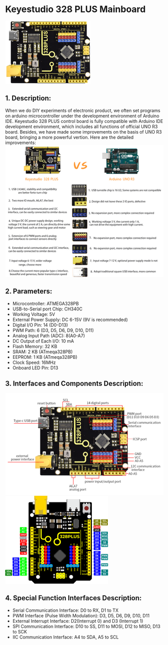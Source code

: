  # Keyestudio 328 PLUS Mainboard 
![Img](/media/img-20230213135818.png)

## 1. Description: 
When we do DIY experiments of electronic product, we often set programs on arduino microcontroller under the development environment of Arduino IDE. 
Keyestudio 328 PLUS control board is fully compatible with Arduino IDE development environment, which includes all functions of official UNO R3 board. 
Besides, we have made some improvements on the basis of UNO R3 board, bringing a more powerful vertion. 
Here are the detailed improvements:
![Img](/media/img-20230213135942.png)

## 2. Parameters:
- Microcontroller: ATMEGA328PB
- USB-to-Serial port Chip: CH340C
- Working Voltage: 5V
- External Power Supply: DC 6-15V (9V is recommended)
- Digital I/O Pin: 14 (D0-D13)
- PWM Path: 6 (D3, D5, D6, D9, D10, D11)
- Analog Input Path (ADC): 8(A0-A7)
- DC Output of Each I/O: 10 mA
- Flash Memory: 32 KB
- SRAM: 2 KB (ATmeqa328PB)
- EEPROM: 1 KB (ATmeqa328PB)
- Clock Speed: 16MHz
- Onboard LED Pin: D13

## 3. Interfaces and Components Description:
![Img](/media/img-20230213140225.png)
![Img](/media/img-20230213140231.png)

## 4. Special Function Interfaces Description: 
- Serial Communication Interface: D0 to RX, D1 to TX
- PWM Interface (Pulse Width Modulation): D3, D5, D6, D9, D10, D11
- External Interrupt Interface: D2(Interrupt 0) and D3 (Interrupt 1)
- SPI Communication Interface: D10 to SS, D11 to MOSI, D12 to MISO, D13 to SCK
- IIC Communication Interface: A4 to SDA, A5 to SCL